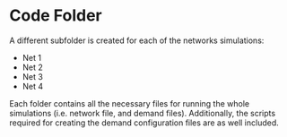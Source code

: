 # Code Folder 

A different subfolder is created for each of the networks simulations:

* Net 1
* Net 2
* Net 3
* Net 4

Each folder contains all the necessary files for running the whole simulations (i.e. network file, and demand files). Additionally, the scripts required for creating the demand configuration files are as well included.
